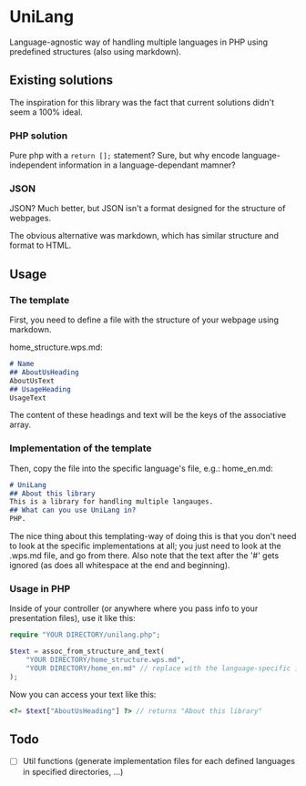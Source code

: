 # UniLang
Language-agnostic way of handling multiple languages in PHP using predefined structures (also using markdown).
## Existing solutions

The inspiration for this library was the fact that current solutions didn't seem a 100% ideal.
### PHP solution
Pure php with a ```return [];``` statement? Sure, but why encode language-independent information in a language-dependant mamner?
### JSON
JSON? Much better, but JSON isn't a format designed for the structure of webpages.

The obvious alternative was markdown, which has similar structure and format to HTML.
## Usage
### The template
First, you need to define a file with the structure of your webpage using markdown.

home_structure.wps.md:
```md
# Name
## AboutUsHeading
AboutUsText
## UsageHeading
UsageText
```
The content of these headings and text will be the keys of the associative array.
### Implementation of the template
Then, copy the file into the specific language's file, e.g.:
home_en.md:
```md
# UniLang
## About this library
This is a library for handling multiple langauges.
## What can you use UniLang in?
PHP.
```

The nice thing about this templating-way of doing this is that you don't need to look at the specific implementations at all; you just need to look at the .wps.md file, and go from there.
Also note that the text after the '#' gets ignored (as does all whitespace at the end and beginning).
### Usage in PHP
Inside of your controller (or anywhere where you pass info to your presentation files), use it like this:
```php
require "YOUR DIRECTORY/unilang.php";

$text = assoc_from_structure_and_text(
    "YOUR DIRECTORY/home_structure.wps.md",
    "YOUR DIRECTORY/home_en.md" // replace with the language-specific implementation of the previous template
);
```

Now you can access your text like this:
```php
<?= $text["AboutUsHeading"] ?> // returns "About this library"
```
## Todo
- [ ] Util functions (generate implementation files for each defined languages in specified directories, ...)
